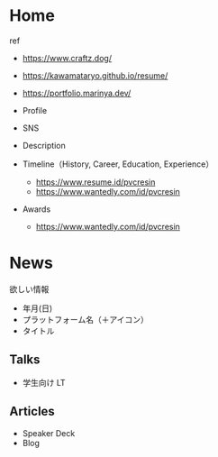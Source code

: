 # Home

ref

- https://www.craftz.dog/
- https://kawamataryo.github.io/resume/
- https://portfolio.marinya.dev/

- Profile
- SNS
- Description
- Timeline（History, Career, Education, Experience）
  - https://www.resume.id/pvcresin
  - https://www.wantedly.com/id/pvcresin
- Awards
  - https://www.wantedly.com/id/pvcresin

# News

欲しい情報

- 年月(日)
- プラットフォーム名（＋アイコン）
- タイトル

## Talks

- 学生向け LT

## Articles

- Speaker Deck
- Blog
